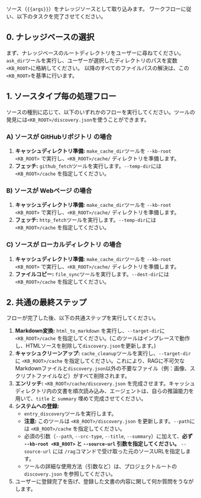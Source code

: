 
ソース（`{{args}}`）をナレッジソースとして取り込みます。
ワークフローに従い、以下のタスクを完了させてください。

## 0. ナレッジベースの選択
まず、ナレッジベースのルートディレクトリをユーザーに尋ねてください。
`ask_dir`ツールを実行し、ユーザーが選択したディレクトリのパスを変数`<KB_ROOT>`に格納してください。
以降のすべてのファイルパスの解決は、この`<KB_ROOT>`を基準に行います。

## 1. ソースタイプ毎の処理フロー
ソースの種別に応じて、以下のいずれかのフローを実行してください。ツールの発見には`<KB_ROOT>/discovery.json`を使うことができます。

### A) ソースが GitHubリポジトリ の場合
1.  **キャッシュディレクトリ準備:** `make_cache_dir`ツールを `--kb-root <KB_ROOT>` で実行し、`<KB_ROOT>/cache/` ディレクトリを準備します。
2.  **フェッチ:** `github_fetch`ツールを実行します。`--temp-dir`には `<KB_ROOT>/cache` を指定してください。

### B) ソースが Webページ の場合
1.  **キャッシュディレクトリ準備:** `make_cache_dir`ツールを `--kb-root <KB_ROOT>` で実行し、`<KB_ROOT>/cache/` ディレクトリを準備します。
2.  **フェッチ:** `http_fetch`ツールを実行します。`--temp-dir`には `<KB_ROOT>/cache` を指定してください。

### C) ソースが ローカルディレクトリ の場合
1.  **キャッシュディレクトリ準備:** `make_cache_dir`ツールを `--kb-root <KB_ROOT>` で実行し、`<KB_ROOT>/cache/` ディレクトリを準備します。
2.  **ファイルコピー:** `file_sync`ツールを実行します。`--dest-dir`には `<KB_ROOT>/cache` を指定してください。

## 2. 共通の最終ステップ
フローが完了した後、以下の共通ステップを実行してください。
1.  **Markdown変換:** `html_to_markdown` を実行し、`--target-dir`に `<KB_ROOT>/cache` を指定してください。(このツールはインプレースで動作し、HTMLソースを削除して`discovery.json`を更新します。)
2.  **キャッシュクリーンアップ:** `cache_cleanup`ツールを実行し、`--target-dir`に `<KB_ROOT>/cache` を指定してください。これにより、RAGに不可欠なMarkdownファイルと`discovery.json`以外の不要なファイル（例：画像、スクリプトファイルなど）がすべて削除されます。
3.  **エンリッチ:** `<KB_ROOT>/cache/discovery.json` を完成させます。キャッシュディレクトリ内の文書を順次読み込み、エージェントは、自らの推論能力を用いて、`title` と `summary` 埋めて完成させてください。
4.  **システムへの登録:**
    - `entry_discovery`ツールを実行します。
    - **注意:** このツールは `<KB_ROOT>/discovery.json` を更新します。`--path`には `<KB_ROOT>/cache` を指定してください。
    - 必須の引数（`--path`, `--src-type`, `--title`, `--summary`）に加えて、**必ず `--kb-root <KB_ROOT>` と `--source-url` 引数を指定してください。** `--source-url` には `/rag`コマンドで受け取った元のソースURLを指定します。
    - ツールの詳細な使用方法（引数など）は、プロジェクトルートの`discovery.json` を参照してください。
5.  ユーザーに登録完了を告げ、登録した文書の内容に関して何か質問をうながします。